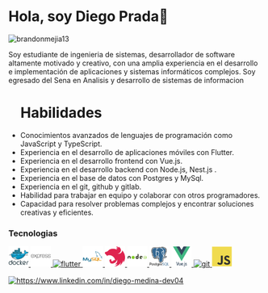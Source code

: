<h1>Hola, soy Diego Prada👋</h1>
<!-- <h3>A passionate developer</h3>-->

<p align="left"> <img src="https://komarev.com/ghpvc/?username=brandonmejia13&label=Profile%20views&color=0e75b6&style=flat" alt="brandonmejia13" /> </p>

<p>
   Soy estudiante de ingenieria de sistemas, desarrollador de software altamente motivado y creativo, con una amplia experiencia en el  desarrollo e implementación de aplicaciones y sistemas informáticos complejos. Soy egresado del Sena en Analisis y desarrollo de sistemas de informacion  
</p>

<ul>
<h1>Habilidades</h1>
<li>Conocimientos avanzados de lenguajes de programación como JavaScript y TypeScript.</li>
<li>Experiencia en el desarrollo de aplicaciones móviles con Flutter.</li>
<li>Experiencia en el desarrollo frontend con Vue.js.</li>
<li>Experiencia en el desarrollo backend con Node.js, Nest.js .</li>
<li>Experiencia en el base de datos con Postgres y MySql.</li>
<li>Experiencia en el git, github y gitlab.</li>
<li>Habilidad para trabajar en equipo y colaborar con otros programadores.</li>
<li>Capacidad para resolver problemas complejos y encontrar soluciones creativas y eficientes.</li>
</ul>


<h3 align="left">Tecnologias</h3>
<p align="left"> <a href="https://www.docker.com/" target="_blank" rel="noreferrer"> <img src="https://raw.githubusercontent.com/devicons/devicon/master/icons/docker/docker-original-wordmark.svg" alt="docker" width="40" height="40"/> </a> <a href="https://expressjs.com" target="_blank" rel="noreferrer"> <img src="https://raw.githubusercontent.com/devicons/devicon/master/icons/express/express-original-wordmark.svg" alt="express" width="40" height="40"/> </a> <a href="https://flutter.dev" target="_blank" rel="noreferrer"> <img src="https://www.vectorlogo.zone/logos/flutterio/flutterio-icon.svg" alt="flutter" width="40" height="40"/> </a> <a href="https://www.mysql.com/" target="_blank" rel="noreferrer"> <img src="https://raw.githubusercontent.com/devicons/devicon/master/icons/mysql/mysql-original-wordmark.svg" alt="mysql" width="40" height="40"/> </a> <a href="https://nestjs.com/" target="_blank" rel="noreferrer"> <img src="https://raw.githubusercontent.com/devicons/devicon/master/icons/nestjs/nestjs-plain.svg" alt="nestjs" width="40" height="40"/> </a> <a href="https://nodejs.org" target="_blank" rel="noreferrer"> <img src="https://raw.githubusercontent.com/devicons/devicon/master/icons/nodejs/nodejs-original-wordmark.svg" alt="nodejs" width="40" height="40"/> </a> <a href="https://www.postgresql.org" target="_blank" rel="noreferrer"> <img src="https://raw.githubusercontent.com/devicons/devicon/master/icons/postgresql/postgresql-original-wordmark.svg" alt="postgresql" width="40" height="40"/> </a> <a href="https://vuejs.org/" target="_blank" rel="noreferrer"> <img src="https://raw.githubusercontent.com/devicons/devicon/master/icons/vuejs/vuejs-original-wordmark.svg" alt="vuejs" width="40" height="40"/> </a> <a href="https://git-scm.com/" target="_blank" rel="noreferrer"> <img src="https://www.vectorlogo.zone/logos/git-scm/git-scm-icon.svg" alt="git" width="40" height="40"/> </a> <a href="https://developer.mozilla.org/en-US/docs/Web/JavaScript" target="_blank" rel="noreferrer"> <img src="https://raw.githubusercontent.com/devicons/devicon/master/icons/javascript/javascript-original.svg" alt="javascript" width="40" height="40"/> </a> </p>


<p align="left">
<a href="https://linkedin.com/in/https://www.linkedin.com/in/diego-medina-dev04" target="blank"><img align="center" src="https://raw.githubusercontent.com/rahuldkjain/github-profile-readme-generator/master/src/images/icons/Social/linked-in-alt.svg" alt="https://www.linkedin.com/in/diego-medina-dev04" height="30" width="40" /></a>
</p>
